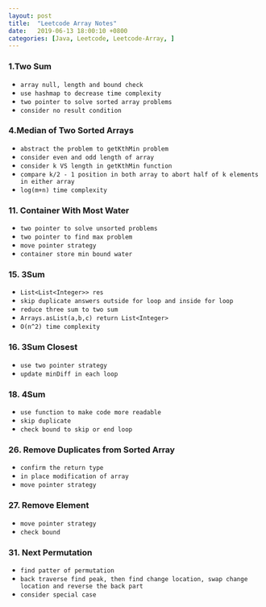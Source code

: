 ```yaml
---
layout: post
title:  "Leetcode Array Notes"
date:   2019-06-13 18:00:10 +0800
categories: [Java, Leetcode, Leetcode-Array, ]
---
```


### 1.Two Sum
- `array null, length and bound check`
- `use hashmap to decrease time complexity`
- `two pointer to solve sorted array problems`
- `consider no result condition`

### 4.Median of Two Sorted Arrays
- `abstract the problem to getKthMin problem`
- `consider even and odd length of array`
- `consider k VS length in getKthMin function`
- `compare k/2 - 1 position in both array to abort half of k elements in either array`
- `log(m+n) time complexity`

### 11. Container With Most Water
- `two pointer to solve unsorted problems`
- `two pointer to find max problem`
- `move pointer strategy`
- `container store min bound water`

### 15. 3Sum
- `List<List<Integer>> res`
- `skip duplicate answers outside for loop and inside for loop`
- `reduce three sum to two sum`
- `Arrays.asList(a,b,c) return List<Integer>`
- `O(n^2) time complexity`

### 16. 3Sum Closest
- `use two pointer strategy`
- `update minDiff in each loop`

### 18. 4Sum
- `use function to make code more readable`
- `skip duplicate`
- `check bound to skip or end loop`

### 26. Remove Duplicates from Sorted Array
- `confirm the return type`
- `in place modification of array`
- `move pointer strategy`

### 27. Remove Element
- `move pointer strategy`
- `check bound`

### 31. Next Permutation
- `find patter of permutation`
- `back traverse find peak, then find change location, swap change location and reverse the back part`
- `consider special case`
